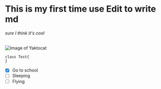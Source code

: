 # This is my first time use Edit to write md
###### sure I think it's cool
![Image of Yaktocat](https://octodex.github.com/images/yaktocat.png)
```
class Test{
}
```
- [x] Go to school
- [ ] Sleeping
- [ ] Flying 
